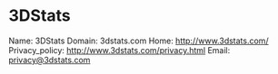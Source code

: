 
# 3DStats

Name: 3DStats
Domain: 3dstats.com
Home: http://www.3dstats.com/
Privacy_policy: http://www.3dstats.com/privacy.html
Email: privacy@3dstats.com
